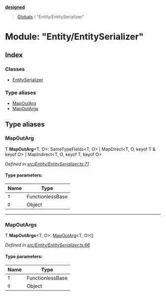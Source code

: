**[designed](tsdoc/README.md)**

> [Globals](tsdoc/globals.md) / "Entity/EntitySerializer"

# Module: "Entity/EntitySerializer"

## Index

### Classes

* [EntitySerializer](tsdoc/classes/_entity_entityserializer_.entityserializer.md)

### Type aliases

* [MapOutArg](tsdoc/modules/_entity_entityserializer_.md#mapoutarg)
* [MapOutArgs](tsdoc/modules/_entity_entityserializer_.md#mapoutargs)

## Type aliases

### MapOutArg

Ƭ  **MapOutArg**\<T, O>: SameTypeFields\<T, O> \| MapDirect\<T, O, keyof T & keyof O> \| MapIndirect\<T, O, keyof T, keyof O>

*Defined in [src/Entity/EntitySerializer.ts:71](https://github.com/jamesapple/ts-designed/blob/be057cd/src/Entity/EntitySerializer.ts#L71)*

#### Type parameters:

Name | Type |
------ | ------ |
`T` | FunctionlessBase |
`O` | Object |

___

### MapOutArgs

Ƭ  **MapOutArgs**\<T, O>: [MapOutArg](tsdoc/modules/_entity_entityserializer_.md#mapoutarg)\<T, O>[]

*Defined in [src/Entity/EntitySerializer.ts:66](https://github.com/jamesapple/ts-designed/blob/be057cd/src/Entity/EntitySerializer.ts#L66)*

#### Type parameters:

Name | Type |
------ | ------ |
`T` | FunctionlessBase |
`O` | Object |
